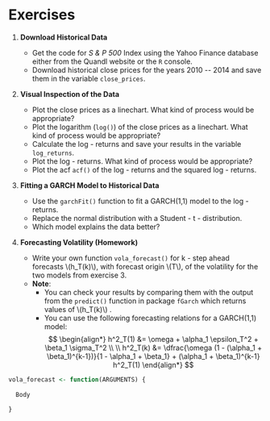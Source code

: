 # Exercises

1.  **Download Historical Data**
    - Get the code for *S & P 500* Index using the Yahoo Finance database either from the Quandl website or the `R` console.
    - Download historical close prices for the years 2010 -- 2014 and save them in the variable `close_prices`.
    
2.  **Visual Inspection of the Data**
    - Plot the close prices as a linechart. What kind of process would be appropriate?
    - Plot the logarithm (`log()`) of the close prices as a linechart. What kind of process would be appropriate?
    - Calculate the log - returns and save your results in the variable `log_returns`.
    - Plot the log - returns. What kind of process would be appropriate?
    - Plot the acf `acf()` of the log - returns and the squared log - returns.
    
3. **Fitting a GARCH Model to Historical Data**
    - Use the `garchFit()` function to fit a GARCH(1,1) model to the log - returns.
    - Replace the normal distribution with a Student - t - distribution.
    - Which model explains the data better?
    
4. **Forecasting Volatility (Homework)**
    - Write your own function `vola_forecast()` for k - step ahead forecasts \\(h_T(k)\\), with forecast origin \\(T\\),
      of the volatility for the two models from exercise 3.
    - **Note**: 
        * You can check your results by comparing them with the output from the `predict()` function in package `fGarch`
          which returns values of \\(h_T(k)\\) . 
        * You can use the following forecasting relations for a GARCH(1,1) model:
$$
\begin{align*}
        h^2_T(1) &= \omega + \alpha_1 \epsilon_T^2 + \beta_1 \sigma_T^2 \\ \\
        h^2_T(k) &= \dfrac{\omega (1 - (\alpha_1 + \beta_1)^{k-1})}{1 - \alpha_1 + \beta_1} + 
                                            (\alpha_1 + \beta_1)^{k-1} h^2_T(1)
\end{align*}
$$


```r
vola_forecast <- function(ARGUMENTS) {
  
  Body 
  
}
```
